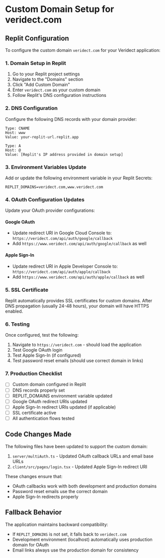 # Custom Domain Setup for veridect.com

## Replit Configuration

To configure the custom domain `veridect.com` for your Veridect application:

### 1. Domain Setup in Replit

1. Go to your Replit project settings
2. Navigate to the "Domains" section
3. Click "Add Custom Domain"
4. Enter `veridect.com` as your custom domain
5. Follow Replit's DNS configuration instructions

### 2. DNS Configuration

Configure the following DNS records with your domain provider:

```
Type: CNAME
Host: www
Value: your-replit-url.replit.app

Type: A
Host: @
Value: [Replit's IP address provided in domain setup]
```

### 3. Environment Variables Update

Add or update the following environment variable in your Replit Secrets:

```
REPLIT_DOMAINS=veridect.com,www.veridect.com
```

### 4. OAuth Configuration Updates

Update your OAuth provider configurations:

#### Google OAuth
- Update redirect URI in Google Cloud Console to: `https://veridect.com/api/auth/google/callback`
- Add `https://www.veridect.com/api/auth/google/callback` as well

#### Apple Sign-In
- Update redirect URI in Apple Developer Console to: `https://veridect.com/api/auth/apple/callback`
- Add `https://www.veridect.com/api/auth/apple/callback` as well

### 5. SSL Certificate

Replit automatically provides SSL certificates for custom domains. After DNS propagation (usually 24-48 hours), your domain will have HTTPS enabled.

### 6. Testing

Once configured, test the following:

1. Navigate to `https://veridect.com` - should load the application
2. Test Google OAuth login
3. Test Apple Sign-In (if configured)
4. Test password reset emails (should use correct domain in links)

### 7. Production Checklist

- [ ] Custom domain configured in Replit
- [ ] DNS records properly set
- [ ] REPLIT_DOMAINS environment variable updated
- [ ] Google OAuth redirect URIs updated
- [ ] Apple Sign-In redirect URIs updated (if applicable)
- [ ] SSL certificate active
- [ ] All authentication flows tested

## Code Changes Made

The following files have been updated to support the custom domain:

1. `server/multiAuth.ts` - Updated OAuth callback URLs and email base URLs
2. `client/src/pages/login.tsx` - Updated Apple Sign-In redirect URI

These changes ensure that:
- OAuth callbacks work with both development and production domains
- Password reset emails use the correct domain
- Apple Sign-In redirects properly

## Fallback Behavior

The application maintains backward compatibility:
- If `REPLIT_DOMAINS` is not set, it falls back to `veridect.com`
- Development environment (localhost) automatically uses production domain for OAuth
- Email links always use the production domain for consistency